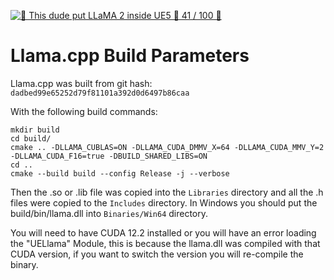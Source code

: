 [![🌸 This dude put LLaMA 2 inside UE5 🌸 41 / 100 🌸](https://img.youtube.com/vi/j_r5xWm3Xl8/maxresdefault.jpg)](https://www.youtube.com/watch?v=j_r5xWm3Xl8)


# Llama.cpp Build Parameters

Llama.cpp was built from git hash: `dadbed99e65252d79f81101a392d0d6497b86caa`

With the following build commands:

```
mkdir build
cd build/
cmake .. -DLLAMA_CUBLAS=ON -DLLAMA_CUDA_DMMV_X=64 -DLLAMA_CUDA_MMV_Y=2 -DLLAMA_CUDA_F16=true -DBUILD_SHARED_LIBS=ON
cd ..
cmake --build build --config Release -j --verbose
```

Then the .so or .lib file was copied into the `Libraries` directory and all the .h files were copied to the `Includes` directory. In Windows you should put the build/bin/llama.dll into `Binaries/Win64` directory.

You will need to have CUDA 12.2 installed or you will have an error loading the "UELlama" Module, this is because the llama.dll was compiled with that CUDA version, if you want to switch the version you will re-compile the binary.
